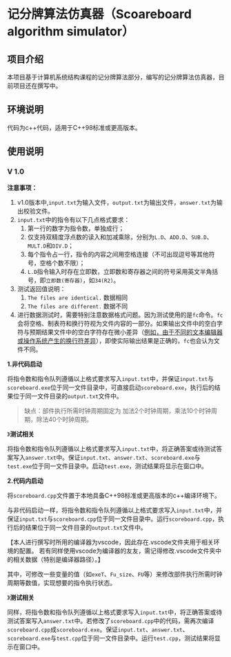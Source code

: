 # 记分牌算法仿真器（Scoareboard algorithm simulator）

## 项目介绍

本项目基于计算机系统结构课程的记分牌算法部分，编写的记分牌算法仿真器，目前项目还在撰写中。

## 环境说明

代码为c++代码，适用于C++98标准或更高版本。

## 使用说明

### V 1.0

**注意事项：**

1. v1.0版本中,`input.txt`为输入文件，`output.txt`为输出文件，`answer.txt`为输出校验文件。
2. `input.txt`中的指令有以下几点格式要求：
   1. 第一行的数字为指令数，单独成行；
   2. 仅支持双精度浮点数的读入和加减乘除，分别为`L.D`、`ADD.D`、`SUB.D`、`MULT.D`和`DIV.D`；
   3. 每个指令占一行，指令的内容之间用空格连接（不可出现逗号等其他符号，空格个数不限）；
   4. `L.D`指令输入时存在立即数，立即数和寄存器之间的符号采用英文半角括号，即`立即数(寄存器)`，如`34(R2)`。
3. 测试返回值说明：
   1. `The files are identical.` 数据相同
   2. `The files are different.` 数据不同
4. 进行数据测试时，需要特别注意数据格式问题。因为测试使用的是`fc`命令。`fc`会将空格、制表符和换行符视为文件内容的一部分。如果输出文件中的空白字符与预期结果文件中的空白字符存在微小差异（<u>例如，由于不同的文本编辑器或操作系统产生的换行符差异</u>），即使实际输出结果是正确的，`fc`也会认为文件不同。

**1.非代码启动**

将指令数和指令队列遵循以上格式要求写入`input.txt`中，并保证`input.txt`与`scoreboard.exe`位于同一文件目录中，可直接启动`scoreboard.exe`，执行后的结果位于同一文件目录的`output.txt`文件中。

> 缺点：部件执行所需时钟周期固定为 加法2个时钟周期，乘法10个时钟周期，除法40个时钟周期。

》**测试相关**

将指令数和指令队列遵循以上格式要求写入`input.txt`中，将正确答案或待测试答案写入`answer.txt`中。保证`input.txt`、`answer.txt`、`scoreboard.exe`与`test.exe`位于同一文件目录中。启动`test.exe`，测试结果将显示在窗口中。

**2.代码内启动**

将`scoreboard.cpp`文件置于本地具备C++98标准或更高版本的c++编译环境下。

与非代码启动一样，将指令数和指令队列遵循以上格式要求写入`input.txt`中，并保证`input.txt`与`scoreboard.cpp`位于同一文件目录中。运行`scoreboard.cpp`，执行后的结果位于同一文件目录的`output.txt`文件中。

【本人进行撰写时所用的编译器为vscode，因此存在.vscode文件夹用于相关环境的配置。
若有同样使用vscode为编译器的友友，需记得修改.vscode文件夹中的相关数据（特别是编译器路径）。】

其中，可修改一些变量的值（如`exeT`、`Fu_size`、`FU`等）来修改部件执行所需时钟周期等数值，实现想要的指令执行状态。

》**测试相关**

同样，将指令数和指令队列遵循以上格式要求写入`input.txt`中，将正确答案或待测试答案写入`answer.txt`中。若修改了`scoreboard.cpp`中的代码，需再次编译`scoreboard.cpp`成`scoreboard.exe`。保证`input.txt`、`answer.txt`、`scoreboard.exe`与`test.cpp`位于同一文件目录中。运行`test.cpp`，测试结果将显示在窗口中。
